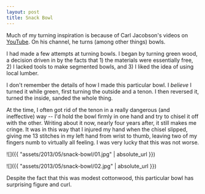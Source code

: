 ```yaml
---
layout: post
title: Snack Bowl
---
```

Much of my turning inspiration is because of Carl Jacobson's videos on
[YouTube](https://www.youtube.com/user/haydenHD). On his channel, he turns
(among other things) bowls.

I had made a few attempts at turning bowls. I began by turning green wood, a
decision driven in by the facts that 1) the materials were essentially free,
2) I lacked tools to make segmented bowls, and 3) I liked the idea of using
local lumber.

I don't remember the details of how I made this particular bowl. I _believe_ I
turned it while green, first turning the outside and a tenon. I then reversed
it, turned the inside, sanded the whole thing.

At the time, I often got rid of the tenon in a really dangerous (and
ineffective) way -- I'd hold the bowl firmly in one hand and try to chisel it
off with the other. Writing about it now, nearly four years after, it still
makes me cringe. It was in this way that I injured my hand when the chisel
slipped, giving me 13 stitches in my left hand from wrist to thumb, leaving two
of my fingers numb to virtually all feeling. I was very lucky that this was not
worse.

![]({{ "assets/2013/05/snack-bowl/01.jpg" | absolute_url }})

![]({{ "assets/2013/05/snack-bowl/02.jpg" | absolute_url }})

Despite the fact that this was modest cottonwood, this particular bowl has
surprising figure and curl.
